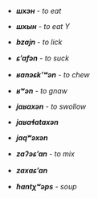 - **_шхэн_** - _to eat_
- **_шхын_** - _to eat Y_

- **_bzajn_** - _to lick_
- **_ɕʼafən_** - _to suck_
- **_ʁanəɕkʼʷən_** - _to chew_
- **_ʁʷən_** - _to gnaw_
- **_jaʁaxən_** - _to swollow_
- **_jaʁaɬataxən_**
- **_jaqʷəxən_**
- **_zaʔəɕʼan_** - _to mix_
- **_zaxaɕʼan_**

- **_ħantχʷəps_** - _soup_